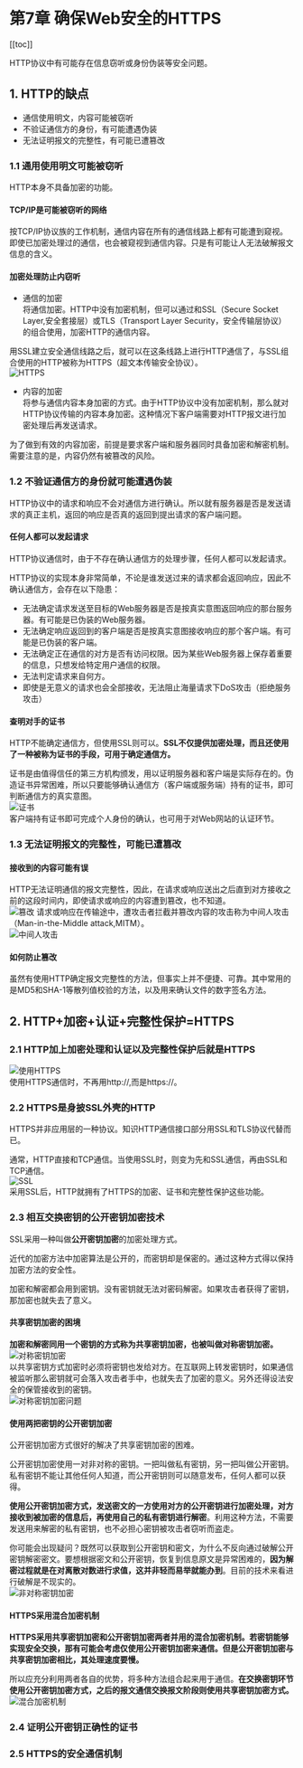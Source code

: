 # 第7章 确保Web安全的HTTPS

[[toc]]

HTTP协议中有可能存在信息窃听或身份伪装等安全问题。

## 1. HTTP的缺点
- 通信使用明文，内容可能被窃听
- 不验证通信方的身份，有可能遭遇伪装
- 无法证明报文的完整性，有可能已遭篡改

### 1.1 通用使用明文可能被窃听
HTTP本身不具备加密的功能。

#### TCP/IP是可能被窃听的网络  
按TCP/IP协议族的工作机制，通信内容在所有的通信线路上都有可能遭到窥视。即使已加密处理过的通信，也会被窥视到通信内容。只是有可能让人无法破解报文信息的含义。

#### 加密处理防止内窃听  
- 通信的加密  
将通信加密。HTTP中没有加密机制，但可以通过和SSL（Secure Socket Layer,安全套接层）或TLS（Transport Layer Security，安全传输层协议）的组合使用，加密HTTP的通信内容。

用SSL建立安全通信线路之后，就可以在这条线路上进行HTTP通信了，与SSL组合使用的HTTP被称为HTTPS（超文本传输安全协议）。   
![HTTPS](/images/HTTP图解/7HTTPS.png)

- 内容的加密  
将参与通信内容本身加密的方式。由于HTTP协议中没有加密机制，那么就对HTTP协议传输的内容本身加密。这种情况下客户端需要对HTTP报文进行加密处理后再发送请求。

为了做到有效的内容加密，前提是要求客户端和服务器同时具备加密和解密机制。需要注意的是，内容仍然有被篡改的风险。

### 1.2 不验证通信方的身份就可能遭遇伪装
HTTP协议中的请求和响应不会对通信方进行确认。所以就有服务器是否是发送请求的真正主机，返回的响应是否真的返回到提出请求的客户端问题。

#### 任何人都可以发起请求
HTTP协议通信时，由于不存在确认通信方的处理步骤，任何人都可以发起请求。

HTTP协议的实现本身非常简单，不论是谁发送过来的请求都会返回响应，因此不确认通信方，会存在以下隐患：
- 无法确定请求发送至目标的Web服务器是否是按真实意图返回响应的那台服务器。有可能是已伪装的Web服务器。
- 无法确定响应返回到的客户端是否是按真实意图接收响应的那个客户端。有可能是已伪装的客户端。
- 无法确定正在通信的对方是否有访问权限。因为某些Web服务器上保存着重要的信息，只想发给特定用户通信的权限。
- 无法判定请求来自何方。
- 即使是无意义的请求也会全部接收，无法阻止海量请求下DoS攻击（拒绝服务攻击）

#### 查明对手的证书
HTTP不能确定通信方，但使用SSL则可以。**SSL不仅提供加密处理，而且还使用了一种被称为证书的手段，可用于确定通信方。**

证书是由值得信任的第三方机构颁发，用以证明服务器和客户端是实际存在的。伪造证书异常困难，所以只要能够确认通信方（客户端或服务端）持有的证书，即可判断通信方的真实意图。    
![证书](/images/HTTP图解/7证书.png)   
客户端持有证书即可完成个人身份的确认，也可用于对Web网站的认证环节。

### 1.3 无法证明报文的完整性，可能已遭篡改
#### 接收到的内容可能有误
HTTP无法证明通信的报文完整性，因此，在请求或响应送出之后直到对方接收之前的这段时间内，即使请求或响应的内容遭到篡改，也不知道。  
![篡改](/images/HTTP图解/7篡改.png)
请求或响应在传输途中，遭攻击者拦截并篡改内容的攻击称为中间人攻击（Man-in-the-Middle attack,MITM）。   
![中间人攻击](/images/HTTP图解/7中间人攻击.png)

#### 如何防止篡改
虽然有使用HTTP确定报文完整性的方法，但事实上并不便捷、可靠。其中常用的是MD5和SHA-1等散列值校验的方法，以及用来确认文件的数字签名方法。

## 2. HTTP+加密+认证+完整性保护=HTTPS
### 2.1 HTTP加上加密处理和认证以及完整性保护后就是HTTPS
![使用HTTPS](/images/HTTP图解/7使用HTTPS.png)   
使用HTTPS通信时，不再用http://,而是https://。

### 2.2 HTTPS是身披SSL外壳的HTTP
HTTPS并非应用层的一种协议。知识HTTP通信接口部分用SSL和TLS协议代替而已。

通常，HTTP直接和TCP通信。当使用SSL时，则变为先和SSL通信，再由SSL和TCP通信。   
![SSL](/images/HTTP图解/7SSL.png)   
采用SSL后，HTTP就拥有了HTTPS的加密、证书和完整性保护这些功能。

### 2.3 相互交换密钥的公开密钥加密技术
SSL采用一种叫做**公开密钥加密**的加密处理方式。

近代的加密方法中加密算法是公开的，而密钥却是保密的。通过这种方式得以保持加密方法的安全性。

加密和解密都会用到密钥。没有密钥就无法对密码解密。如果攻击者获得了密钥，那加密也就失去了意义。

#### 共享密钥加密的困境
**加密和解密同用一个密钥的方式称为共享密钥加密，也被叫做对称密钥加密。**  
![对称密钥加密](/images/HTTP图解/7对称密钥加密.png)   
以共享密钥方式加密时必须将密钥也发给对方。在互联网上转发密钥时，如果通信被监听那么密钥就可会落入攻击者手中，也就失去了加密的意义。另外还得设法安全的保管接收到的密钥。  
![对称密钥加密问题](/images/HTTP图解/7对称密钥加密问题.png)   

#### 使用两把密钥的公开密钥加密
公开密钥加密方式很好的解决了共享密钥加密的困难。

公开密钥加密使用一对非对称的密钥。一把叫做私有密钥，另一把叫做公开密钥。私有密钥不能让其他任何人知道，而公开密钥则可以随意发布，任何人都可以获得。

**使用公开密钥加密方式，发送密文的一方使用对方的公开密钥进行加密处理，对方接收到被加密的信息后，再使用自己的私有密钥进行解密**。利用这种方法，不需要发送用来解密的私有密钥，也不必担心密钥被攻击者窃听而盗走。

你可能会出现疑问？既然可以获取到公开密钥和密文，为什么不反向通过破解公开密钥解密密文。要想根据密文和公开密钥，恢复到信息原文是异常困难的，**因为解密过程就是在对离散对数进行求值，这并非轻而易举就能办到**。目前的技术来看进行破解是不现实的。  
![非对称密钥加密](/images/HTTP图解/7非对称密钥加密.png)   

#### HTTPS采用混合加密机制
**HTTPS采用共享密钥加密和公开密钥加密两者并用的混合加密机制。**若密钥能够实现安全交换，那有可能会考虑仅使用公开密钥加密来通信。但是**公开密钥加密与共享密钥加密相比，其处理速度要慢。**

所以应充分利用两者各自的优势，将多种方法组合起来用于通信。**在交换密钥环节使用公开密钥加密方式，之后的报文通信交换报文阶段则使用共享密钥加密方式。**  
![混合加密机制](/images/HTTP图解/7混合加密机制.png)   

### 2.4 证明公开密钥正确性的证书

### 2.5 HTTPS的安全通信机制
